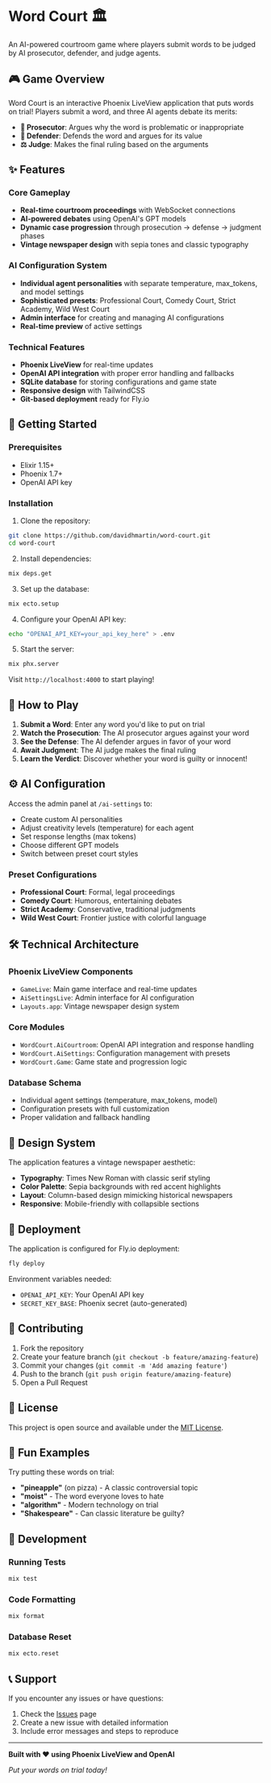 # Word Court 🏛️

An AI-powered courtroom game where players submit words to be judged by AI prosecutor, defender, and judge agents.

## 🎮 Game Overview

Word Court is an interactive Phoenix LiveView application that puts words on trial! Players submit a word, and three AI agents debate its merits:

- **🔴 Prosecutor**: Argues why the word is problematic or inappropriate
- **🔵 Defender**: Defends the word and argues for its value
- **⚖️ Judge**: Makes the final ruling based on the arguments

## ✨ Features

### Core Gameplay
- **Real-time courtroom proceedings** with WebSocket connections
- **AI-powered debates** using OpenAI's GPT models
- **Dynamic case progression** through prosecution → defense → judgment phases
- **Vintage newspaper design** with sepia tones and classic typography

### AI Configuration System
- **Individual agent personalities** with separate temperature, max_tokens, and model settings
- **Sophisticated presets**: Professional Court, Comedy Court, Strict Academy, Wild West Court
- **Admin interface** for creating and managing AI configurations
- **Real-time preview** of active settings

### Technical Features
- **Phoenix LiveView** for real-time updates
- **OpenAI API integration** with proper error handling and fallbacks
- **SQLite database** for storing configurations and game state
- **Responsive design** with TailwindCSS
- **Git-based deployment** ready for Fly.io

## 🚀 Getting Started

### Prerequisites
- Elixir 1.15+
- Phoenix 1.7+
- OpenAI API key

### Installation

1. Clone the repository:
```bash
git clone https://github.com/davidhmartin/word-court.git
cd word-court
```

2. Install dependencies:
```bash
mix deps.get
```

3. Set up the database:
```bash
mix ecto.setup
```

4. Configure your OpenAI API key:
```bash
echo "OPENAI_API_KEY=your_api_key_here" > .env
```

5. Start the server:
```bash
mix phx.server
```

Visit `http://localhost:4000` to start playing!

## 🎯 How to Play

1. **Submit a Word**: Enter any word you'd like to put on trial
2. **Watch the Prosecution**: The AI prosecutor argues against your word
3. **See the Defense**: The AI defender argues in favor of your word
4. **Await Judgment**: The AI judge makes the final ruling
5. **Learn the Verdict**: Discover whether your word is guilty or innocent!

## ⚙️ AI Configuration

Access the admin panel at `/ai-settings` to:
- Create custom AI personalities
- Adjust creativity levels (temperature) for each agent
- Set response lengths (max tokens)
- Choose different GPT models
- Switch between preset court styles

### Preset Configurations
- **Professional Court**: Formal, legal proceedings
- **Comedy Court**: Humorous, entertaining debates
- **Strict Academy**: Conservative, traditional judgments
- **Wild West Court**: Frontier justice with colorful language

## 🛠️ Technical Architecture

### Phoenix LiveView Components
- `GameLive`: Main game interface and real-time updates
- `AiSettingsLive`: Admin interface for AI configuration
- `Layouts.app`: Vintage newspaper design system

### Core Modules
- `WordCourt.AiCourtroom`: OpenAI API integration and response handling
- `WordCourt.AiSettings`: Configuration management with presets
- `WordCourt.Game`: Game state and progression logic

### Database Schema
- Individual agent settings (temperature, max_tokens, model)
- Configuration presets with full customization
- Proper validation and fallback handling

## 🎨 Design System

The application features a vintage newspaper aesthetic:
- **Typography**: Times New Roman with classic serif styling
- **Color Palette**: Sepia backgrounds with red accent highlights
- **Layout**: Column-based design mimicking historical newspapers
- **Responsive**: Mobile-friendly with collapsible sections

## 🚀 Deployment

The application is configured for Fly.io deployment:

```bash
fly deploy
```

Environment variables needed:
- `OPENAI_API_KEY`: Your OpenAI API key
- `SECRET_KEY_BASE`: Phoenix secret (auto-generated)

## 🤝 Contributing

1. Fork the repository
2. Create your feature branch (`git checkout -b feature/amazing-feature`)
3. Commit your changes (`git commit -m 'Add amazing feature'`)
4. Push to the branch (`git push origin feature/amazing-feature`)
5. Open a Pull Request

## 📝 License

This project is open source and available under the [MIT License](LICENSE).

## 🎪 Fun Examples

Try putting these words on trial:
- **"pineapple"** (on pizza) - A classic controversial topic
- **"moist"** - The word everyone loves to hate
- **"algorithm"** - Modern technology on trial
- **"Shakespeare"** - Can classic literature be guilty?

## 🔧 Development

### Running Tests
```bash
mix test
```

### Code Formatting
```bash
mix format
```

### Database Reset
```bash
mix ecto.reset
```

## 📞 Support

If you encounter any issues or have questions:
1. Check the [Issues](https://github.com/davidhmartin/word-court/issues) page
2. Create a new issue with detailed information
3. Include error messages and steps to reproduce

---

**Built with ❤️ using Phoenix LiveView and OpenAI**

*Put your words on trial today!*
